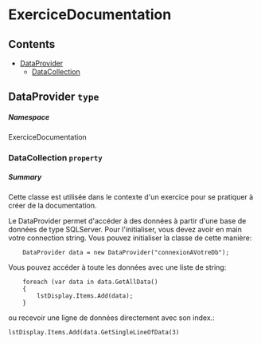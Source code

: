 <a name='assembly'></a>
# ExerciceDocumentation

## Contents

- [DataProvider](#T-ExerciceDocumentation-DataProvider 'ExerciceDocumentation.DataProvider')
  - [DataCollection](#P-ExerciceDocumentation-DataProvider-DataCollection 'ExerciceDocumentation.DataProvider.DataCollection')

<a name='T-ExerciceDocumentation-DataProvider'></a>
## DataProvider `type`

##### Namespace

ExerciceDocumentation

<a name='P-ExerciceDocumentation-DataProvider-DataCollection'></a>
### DataCollection `property`

##### Summary

Cette classe est utilisée dans le contexte d'un exercice pour se pratiquer à créer de la documentation.

Le DataProvider permet d'accéder à des données à partir d'une base de données de type SQLServer.
Pour l'initialiser, vous devez avoir en main votre connection string. Vous pouvez initialiser la classe de cette manière:

```
    DataProvider data = new DataProvider("connexionAVotreDb");
```

Vous pouvez accéder à toute les données avec une liste de string:

```
    foreach (var data in data.GetAllData()
    {
        lstDisplay.Items.Add(data);
    }
```

ou recevoir une ligne de données directement avec son index.:

```
lstDisplay.Items.Add(data.GetSingleLineOfData(3)
```
